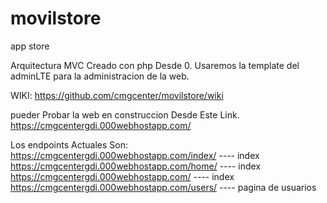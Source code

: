 # movilstore
app store

Arquitectura MVC Creado con php Desde 0.
Usaremos la template del adminLTE para la administracion de la web.

WIKI:
https://github.com/cmgcenter/movilstore/wiki

pueder Probar la web en construccion Desde Este Link.
https://cmgcentergdi.000webhostapp.com/

Los endpoints Actuales Son:
https://cmgcentergdi.000webhostapp.com/index/   ---- index
https://cmgcentergdi.000webhostapp.com/home/   ---- index
https://cmgcentergdi.000webhostapp.com/   ---- index
https://cmgcentergdi.000webhostapp.com/users/   ---- pagina de usuarios
